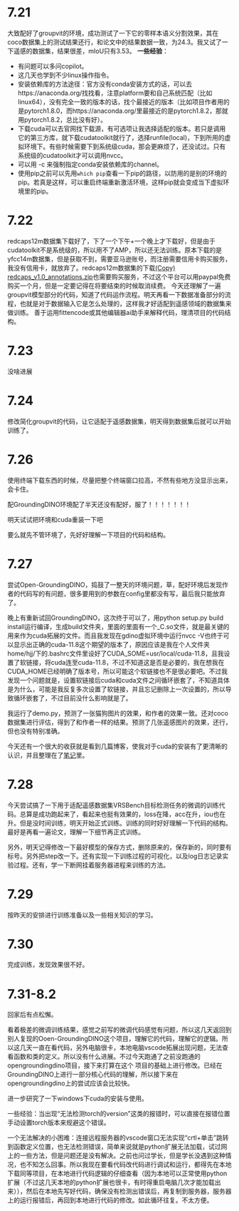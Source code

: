 # 7.21
大致配好了groupvit的环境，成功测试了一下它的零样本语义分割效果，其在coco数据集上的测试结果还行，和论文中的结果数据一致，为24.3。我又试了一下遥感的数据集，结果很差，mIoU只有3.53。
**一些经验**：
* 有问题可以多问copilot。
* 这几天也学到不少linux操作指令。
* 安装依赖库的方法途径：官方没有conda安装方式的话，可以去https://anaconda.org/找找看，注意platform要和自己系统匹配（比如linux64），没有完全一致的版本的话，找个最接近的版本（比如项目作者用的是pytorch1.8.0，而https://anaconda.org/里最接近的是pytorch1.8.2，那就用pytorch1.8.2，总比没有好）。
* 下载cuda可以去官网找下载源，有可选项让我选择适配的版本。若只是调用它的第三方库，就下载cudatoolkit就行了，选择runfile(local)，下到所用的虚拟环境下。有些时候需要下到系统级cuda，那会更麻烦了，还没试过。只有系统级的cudatoolkit才可以调用nvcc。
* 可以用 -c 来强制指定conda安装依赖库的channel。
* 使用pip之前可以先用`which pip`查看一下pip的路径，以防用的是别的环境的pip。若真是这样，可以重启终端重新激活环境，这样pip就会变成当下虚拟环境里的pip。

# 7.22
redcaps12m数据集下载好了，下了一个下午+一个晚上才下载好，但是由于cudatoolkit不是系统级的，所以用不了AMP，所以还无法训练。原本下载的是yfcc14m数据集，但是获取不到，需要亚马逊账号，而注册需要信用卡购买服务，我没有信用卡，就放弃了。redcaps12m数据集的下载[(Copy) redcaps_v1.0_annotations.zip](https://www.dropbox.com/preview/\(Copy\)%20redcaps_v1.0_annotations.zip?path=&scs=true)也需要购买服务，不过这个平台可以用paypal免费购买一个月，但是一定要记得在将要结束的时候取消续费。
今天还理解了一遍groupvit模型部分的代码，知道了代码运作流程。明天再看一下数据准备部分的流程，也就是对于数据输入它是怎么处理的，这样我才好适配到遥感领域的数据集来做训练。
善于运用fittencode或其他编辑器ai助手来解释代码，理清项目的代码结构。

# 7.23
没啥进展

# 7.24
修改简化groupvit的代码，让它适配于遥感数据集，明天得到数据集后就可以开始训练了。

# 7.26
使用终端下载东西的时候，尽量把整个终端窗口拉高，不然有些地方没显示出来，会卡住。

配GroundingDINO环境配了半天还没有配好，服了！！！！！！！

明天试试把环境和cuda重装一下吧

要么就先不管环境了，先好好理解一下项目的代码和结构。

# 7.27
尝试Open-GroundingDINO，捣鼓了一整天的环境问题，草，配好环境后发现作者的代码写的有问题，很多要用到的参数在config里都没有写，最后我只能放弃了。

晚上有重新试回GroundingDINO，这次终于可以了，用python setup.py build install运行编译，生成build文件夹，里面的里面有一个_C.so文件，就是最关键的用来作为cuda拓展的文件。而且我发现在gdino虚拟环境中运行nvcc -V也终于可以显示出正确的cuda-11.8这个期望的版本了，原因应该是我在个人文件夹home/hjj/下的.bashrc文件里设好了CUDA_SOME=usr/local/cuda-11.8，且我设置了软链接，将cuda连至cuda-11.8，不过不知道这是否是必要的，我在想我在CUDA_HOME已经明确了版本号，所以可能这个软链接也不是很必要吧。不过我发现一个问题就是，设置软链接后cuda和cuda文件之间循环嵌套了，不知道具体是为什么，可能是我反复多次设置了软链接，并且忘记删除上一次设置的，所以导致循环嵌套了，不过目前没什么影响就是了。

我运行了demo.py，预测了一张猫狗图片的效果，和作者的效果一致。还对coco数据集进行评估，得到了和作者一样的结果。预测了几张遥感图片的效果，还行，但也没有特别准确。

今天还有一个很大的收获就是看到几篇博客，使我对于cuda的安装有了更清晰的认识，并且整理在了[笔记](其他笔记/cuda安装的相关问题与解决方案)里。

# 7.28
今天尝试搞了一下用于适配遥感数据集VRSBench目标检测任务的微调的训练代码。总算是成功跑起来了，看起来也挺有效果的，loss在降，acc在升，iou也在升。但是没时间训练，明天开始正式训练。训练的同时好好理解一下代码的结构。最好是再看一遍论文，理解一下细节再正式训练。

另外，明天记得修改一下最好模型的保存方式，删除原来的，保存新的，同时要有标号。另外把step改一下。还有实现一下训练过程的可视化，以及log日志记录实验过程。还有，学一下断网挂着服务器进程来训练的方法。

# 7.29
按昨天的安排进行训练准备以及一些相关知识的学习。

# 7.30 
完成训练，发现效果很不好。
# 7.31-8.2
回家后有点松懈。

看着极差的微调训练结果，感觉之前写的微调代码感觉有问题，所以这几天返回到别人复现的Ooen-GroundingDINO这个项目，理解它的代码，理解它的逻辑。所以这几天一直在看代码，另外电脑很卡，本地电脑vscode拓展出现问题，无法查看函数和类的定义。所以没有什么进展。不过今天跑通了之前没跑通的opengroundingdino项目，接下来打算在这个 项目的基础上进行修改。已经在GroundingDINO上进行一部分核心代码的理解，所以接下来在opengroundingdino上的尝试应该会比较快。

进一步研究了一下windows下cuda的安装与使用。

一些经验：当出现“无法检测torch的version”这类的报错时，可以直接在报错位置手动设置torch版本来规避这个错误。

一个无法解决的小困难：连接远程服务器的vscode窗口无法实现“crtl+单击”跳转到函数定义位置，也无法检测错误，简单来说就是python扩展无法加载，试过网上的一些方法，但是问题还是没有解决。之前也问过学长，但是学长没遇到这种情况，也不知怎么回事。所以我现在要看代码改代码进行调试和运行，都得先在本地下载同等项目，在本地进行代码逻辑的仔细查看（因为本地可以正常使用python扩展（不过这几天本地的python扩展也很卡，有时得重启电脑几次才能加载出来）），然后在本地先写好代码，确保没有检测出错误后，再复制到服务器，服务器上的运行报错后，再回到本地进行代码的修改。如此循环往复。不太方便。